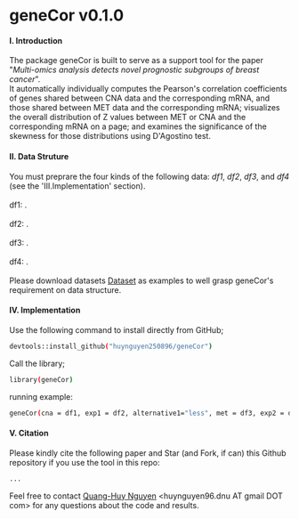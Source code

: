# geneCor v0.1.0
#### I. Introduction
The package geneCor is built to serve as a support tool for the paper "*Multi-omics analysis detects novel prognostic subgroups of breast cancer*". </br> It automatically individually computes the Pearson's correlation coefficients of genes shared between CNA data and the corresponding mRNA, and those shared between MET data and the corresponding mRNA; visualizes the overall distribution of Z values between MET or CNA and the corresponding mRNA on a page; and examines the significance of the skewness for those distributions using D'Agostino test. </br> 

#### II. Data Struture
You must preprare the four kinds of the following data: *df1*, *df2*, *df3*, and *df4* (see the 'III.Implementation' section).</br>  
df1: . </br>  
df2: . </br>  
df3: . </br>  
df4: . </br>  
Please download datasets [Dataset](https://github.com/huynguyen250896/geneCor/tree/master/Dataset) as examples to well grasp geneCor's requirement on data structure. </br>

#### IV. Implementation
Use the following command to install directly from GitHub;
```sh
devtools::install_github("huynguyen250896/geneCor")
```
Call the library;
```sh
library(geneCor)
```
running example:
```sh
geneCor(cna = df1, exp1 = df2, alternative1="less", met = df3, exp2 = df4, alternative2="greater")
```

#### V. Citation 
Please kindly cite the following paper and Star (and Fork, if can) this Github repository if you use the tool in this repo: </br>
```sh
...
```
Feel free to contact [Quang-Huy Nguyen](https://github.com/huynguyen250896) <huynguyen96.dnu AT gmail DOT com> for any questions about the code and results.
